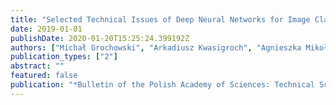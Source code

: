 ```yaml
---
title: "Selected Technical Issues of Deep Neural Networks for Image Classification Purposes"
date: 2019-01-01
publishDate: 2020-01-20T15:25:24.399192Z
authors: ["Michał Grochowski", "Arkadiusz Kwasigroch", "Agnieszka Mikołajczyk"]
publication_types: ["2"]
abstract: ""
featured: false
publication: "*Bulletin of the Polish Academy of Sciences: Technical Sciences*"
---
```


